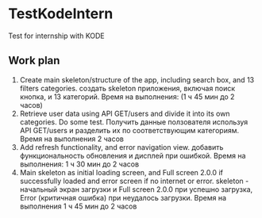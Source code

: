 # TestKodeIntern
Test for internship with KODE

## Work plan
1. Create main skeleton/structure of the app, including search box, and 13 filters categories. создать skeleton приложения, включая поиск кнопка, и 13 категорий. Время на выполнения: (1 ч 45 мин до 2 часов)
2. Retrieve user data using API GET/users and divide it into its own categories. Do some test. Получить данные ползователя используя API GET/users и разделить их по соответствующим категориям. Время на выполнения 2 часов
3. Add refresh functionality, and error navigation view. добавить функциональность обновления и дисплей при ошибкой. Время на выполнения: 1 ч 30 мин до 2 часов
4. Main skeleton as initial loading screen, and Full screen 2.0.0 if successfully loaded and error screen if no internet or error. skeleton - начальный экран загрузки и Full screen 2.0.0 при успешно загрузка, Error (критичная ошибка) при неудалось загрузки. Время на выполнения 1 ч 45 мин до 2 часов
